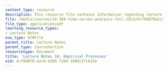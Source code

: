 ```yaml
---
content_type: resource
description: This resource file contains information regarding lecture 16.
file: /media/courses/14-384-time-series-analysis-fall-2013/6cf9d870a2c8d209716d198dc1fc615e_MIT14_384F13_lec16.pdf
file_type: application/pdf
learning_resource_types:
- Lecture Notes
ocw_type: OCWFile
parent_title: Lecture Notes
parent_type: CourseSection
resourcetype: Document
title: 'Lecture Notes 16: Empirical Processes'
uid: 6cf9d870-a2c8-d209-716d-198dc1fc615e
---
```

